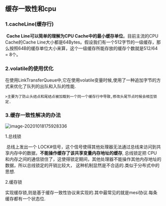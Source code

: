 ## 缓存一致性和cpu

### 1.cacheLine(缓存行)

​		**Cache Line可以简单的理解为CPU Cache中的最小缓存单位**。目前主流的CPU Cache的Cache Line大小都是64Bytes。假设我们有一个512字节的一级缓存，那么按照64B的缓存单位大小来算，这个一级缓存所能存放的缓存个数就是512/64 = 8个。



### 2.volatile的使用优化

​	在使用LinkTransferQueue中,它在使用volatile变量时候,使用了一种追加字节的方式来优化了队列的出队和入队的性能.

	>主要为了防止头结点和尾结点被加载到一个同一个缓存行中导致,修改头尾节点时候会相互锁定.

### 3.缓存一致性解决的办法

![image-20201018175928336](https://hangxu-1258008370.cos.ap-guangzhou.myqcloud.com/md/image-20201018175928336.png)

1.总线锁

​	总线上发出一个 LOCK#信号，这个信号使得其他处理器无法通过总线来访问到共享内存中的数据，**不能操作缓存了该共享变量内存地址的缓存**, 总线锁定把 CPU 和内存之间的通信锁住了，这使得锁定期间，其他处理器不能操作其他内存地址的数据，所以总线锁定的开销比较大， 这种机制显然是不合适的.类似于分布式中的思想.

2.缓存锁

​	实现缓存锁,则是基于缓存一致性协议来实现的.其中最常见的就是mesi协议.每条缓存都有一个状态位.



